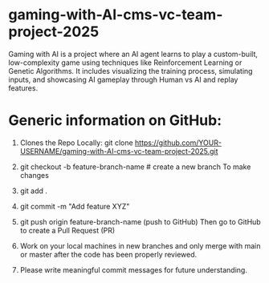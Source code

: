 # gaming-with-AI-cms-vc-team-project-2025
Gaming with AI is a project where an AI agent learns to play a custom-built, low-complexity game using techniques like Reinforcement Learning or Genetic Algorithms. It includes visualizing the training process, simulating inputs, and showcasing AI gameplay through Human vs AI and replay features.

# Generic information on GitHub:
1. Clones the Repo Locally: git clone https://github.com/YOUR-USERNAME/gaming-with-AI-cms-vc-team-project-2025.git
 
2. git checkout -b feature-branch-name   # create a new branch
  To make changes
  1. git add .
  2. git commit -m "Add feature XYZ"
  3. git push origin feature-branch-name    (push to GitHub)
  Then go to GitHub to create a Pull Request (PR)

3. Work on your local machines in new branches and only merge with main or master after the code has been properly reviewed.
   
4. Please write meaningful commit messages for future understanding. 
